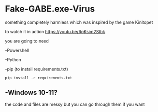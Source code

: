 # Fake-GABE.exe-Virus
something completely harmless which was inspired by the game Kinitopet

to watch it in action https://youtu.be/6qKsim2Stbk

you are going to need 

-Powershell

-Python

-pip (to install requirements.txt)

    pip install -r requirements.txt
    
    
-Windows 10-11?
----------------------
the code and files are messy but you can go through them if you want
